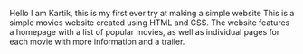 Hello I am Kartik, this is my first ever try at making a simple website
This is a simple movies website created using HTML and CSS.
The website features a homepage with a list of popular movies, as well as individual pages for each movie with more information and a trailer.
